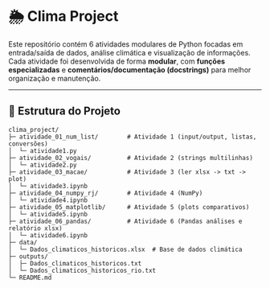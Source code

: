 # 🌦️ Clima Project  

Este repositório contém 6 atividades modulares de Python focadas em entrada/saída de dados, análise climática e visualização de informações.  
Cada atividade foi desenvolvida de forma **modular**, com **funções especializadas** e **comentários/documentação (docstrings)** para melhor organização e manutenção.  

---

## 📂 Estrutura do Projeto

```text
clima_project/
├─ atividade_01_num_list/        # Atividade 1 (input/output, listas, conversões)
│  └─ atividade1.py
├─ atividade_02_vogais/          # Atividade 2 (strings multilinhas)
│  └─ atividade2.py
├─ atividade_03_macae/           # Atividade 3 (ler xlsx -> txt -> plot)
│  └─ atividade3.ipynb
├─ atividade_04_numpy_rj/        # Atividade 4 (NumPy)
│  └─ atividade4.ipynb
├─ atividade_05_matplotlib/      # Atividade 5 (plots comparativos)
│  └─ atividade5.ipynb
├─ atividade_06_pandas/          # Atividade 6 (Pandas análises e relatório xlsx)
│  └─ atividade6.ipynb
├─ data/
│  └─ Dados_climaticos_historicos.xlsx  # Base de dados climática
├─ outputs/
│  ├─ Dados_climaticos_historicos.txt
│  └─ Dados_climaticos_historicos_rio.txt
└─ README.md
